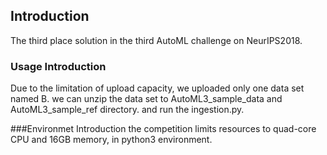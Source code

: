 ## Introduction
The third place solution in the third AutoML challenge on NeurIPS2018. 

### Usage Introduction
Due to the limitation of upload capacity, we uploaded only one data set named B. we can unzip the data set to AutoML3_sample_data and AutoML3_sample_ref directory. and run the ingestion.py. 

###Environmet Introduction 
the competition limits resources to quad-core CPU and 16GB memory, in python3 environment.
